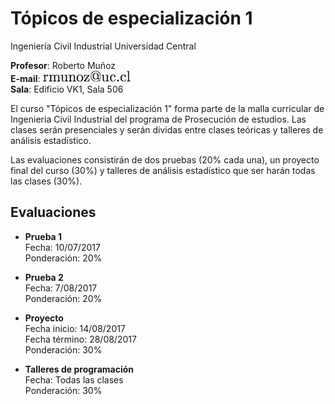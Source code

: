 # Tópicos de especialización 1

Ingeniería Civil Industrial
Universidad Central

**Profesor**:  Roberto Muñoz<br>
**E-mail**:  ![alt text](mail.jpg)<br>
**Sala**: Edificio VK1, Sala 506<br>

El curso "Tópicos de especialización 1" forma parte de la malla curricular de Ingenieria Civil Industrial del programa de Prosecución de estudios. Las clases serán presenciales y serán dividas entre clases teóricas y talleres de análisis estadístico.

Las evaluaciones consistirán de dos pruebas (20% cada una), un proyecto final del curso (30%) y talleres de análisis estadístico que ser harán todas las clases (30%).

## Evaluaciones

- **Prueba 1**<br>
  Fecha:  10/07/2017<br>
  Ponderación: 20%<br>

- **Prueba 2**<br>
  Fecha: 7/08/2017<br>
  Ponderación: 20%<br>

- **Proyecto**<br>
  Fecha inicio: 14/08/2017<br>
  Fecha término: 28/08/2017<br>
  Ponderación: 30%<br>

- **Talleres de programación**<br>
  Fecha: Todas las clases<br>
  Ponderación: 30%<br>
